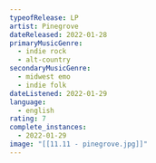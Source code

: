 ```yaml
---
typeofRelease: LP
artist: Pinegrove
dateReleased: 2022-01-28
primaryMusicGenre:
  - indie rock
  - alt-country
secondaryMusicGenre:
  - midwest emo
  - indie folk
dateListened: 2022-01-29
language:
  - english
rating: 7
complete_instances:
  - 2022-01-29
image: "[[11.11 - pinegrove.jpg]]"
---
```

